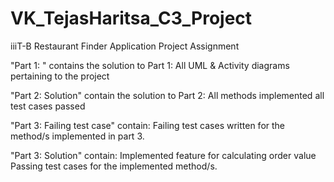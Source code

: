 # VK_TejasHaritsa_C3_Project
iiiT-B Restaurant Finder Application Project Assignment

"Part 1: " contains the solution to Part 1: All UML & Activity diagrams pertaining to the project

"Part 2: Solution" contain the solution to Part 2: All methods implemented all test cases passed

"Part 3: Failing test case" contain: Failing test cases written for the method/s implemented in part 3.

"Part 3: Solution" contain: Implemented feature for calculating order value Passing test cases for the implemented method/s.
